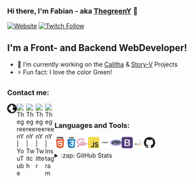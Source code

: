### Hi there, I'm Fabian - aka [ThegreenY][website] 👋 

[![Website](https://img.shields.io/website?label=Homepage&style=for-the-badge&url=https%3A%2F%2Fthegreeny.de)](https://thegreeny.de)
[![Twitch Follow](https://img.shields.io/twitch/status/thegreen_y?label=Thegreen_Y&color=6441a5&logo=twitch&style=for-the-badge)][twitch]

## I'm a Front- and Backend WebDeveloper!

- 🌱 I’m currently working on the [Calitha][calitha] & [Story-V][story-v] Projects
- ⚡ Fun fact: I love the color Green!

### Contact me:

[<img align="left" alt="thegreeny.de" width="22px" src="https://raw.githubusercontent.com/iconic/open-iconic/master/svg/globe.svg" />][website]
[<img align="left" alt="ThegreenY | YouTube" width="22px" src="https://cdn.simpleicons.org/youtube/000/FFF" />][youtube]
[<img align="left" alt="ThegreenY | Twitch" width="22px" src="https://cdn.simpleicons.org/twitch/000/FFF" />][twitch]
[<img align="left" alt="ThegreenY | Twitter" width="22px" src="https://cdn.simpleicons.org/x/000/FFF" />][twitter]
[<img align="left" alt="ThegreenY | Instagram" width="22px" src="https://cdn.simpleicons.org/instagram/000/FFF" />][instagram]

<br />

### Languages and Tools:

[<img align="left" alt="HTML5" width="26px" src="https://raw.githubusercontent.com/github/explore/80688e429a7d4ef2fca1e82350fe8e3517d3494d/topics/html/html.png" />][html]
[<img align="left" alt="CSS3" width="26px" src="https://raw.githubusercontent.com/github/explore/80688e429a7d4ef2fca1e82350fe8e3517d3494d/topics/css/css.png" />][css]
[<img align="left" alt="Sass" width="26px" src="https://raw.githubusercontent.com/github/explore/80688e429a7d4ef2fca1e82350fe8e3517d3494d/topics/sass/sass.png" />][sass]
[<img align="left" alt="JavaScript" width="26px" src="https://raw.githubusercontent.com/github/explore/80688e429a7d4ef2fca1e82350fe8e3517d3494d/topics/javascript/javascript.png" />][javascript]
[<img align="left" alt="JQUERY" width="26px" src="https://raw.githubusercontent.com/github/explore/80688e429a7d4ef2fca1e82350fe8e3517d3494d/topics/jquery/jquery.png" />][jquery]
[<img align="left" alt="PHP" width="26px" src="https://raw.githubusercontent.com/github/explore/80688e429a7d4ef2fca1e82350fe8e3517d3494d/topics/php/php.png" />][php]
[<img align="left" alt="BOOTSTRAP" width="26px" src="https://raw.githubusercontent.com/github/explore/80688e429a7d4ef2fca1e82350fe8e3517d3494d/topics/bootstrap/bootstrap.png" />][bootstrap]
[<img align="left" alt="MySQL" width="26px" src="https://raw.githubusercontent.com/github/explore/80688e429a7d4ef2fca1e82350fe8e3517d3494d/topics/mysql/mysql.png" />][mysql]
[<img align="left" alt="GitHub" width="26px" src="https://raw.githubusercontent.com/github/explore/78df643247d429f6cc873026c0622819ad797942/topics/github/github.png" />][github]

<br />
<br />

<details>
  <summary>:zap: GitHub Stats</summary>
  
  [![ThegreenY's GitHub stats](https://github-readme-stats.vercel.app/api?username=thegreen-y&theme=dark&count_private=true&show_icons=true&hide_border=true)](https://github.com/anuraghazra/github-readme-stats)
</details>

[website]: https://www.thegreeny.de/
[story-v]: https://www.story-v.de/
[calitha]: http://www.calitha.de/

[youtube]: https://www.youtube.com/channel/UCNzB50yKhjxJePtwEf3rgXw/
[twitch]: https://www.twitch.tv/thegreen_y/
[twitter]: https://twitter.com/thegreen_y/
[instagram]: https://www.instagram.com/thegreen_y/

[html]: https://www.w3schools.com/html/
[css]: https://www.w3schools.com/css/
[php]: https://www.w3schools.com/php/
[sass]: https://www.w3schools.com/sass/
[javascript]: https://www.w3schools.com/js/
[jquery]: https://www.w3schools.com/jquery/
[bootstrap]: https://www.w3schools.com/bootstrap/
[mysql]: https://www.w3schools.com/mysql/
[github]: https://github.com/
